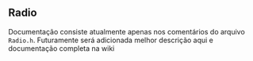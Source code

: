 ## Radio

Documentação consiste atualmente apenas nos comentários do arquivo `Radio.h`. Futuramente será adicionada melhor descrição aqui e documentação completa na wiki
